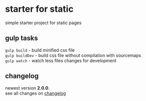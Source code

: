 # starter for static
simple starter project for static pages

## gulp tasks
`gulp build` - build minified css file  
`gulp buildDev` - build css file without compilation with sourcemaps   
`gulp watch` - watch less files changes for development  

## changelog
newest version **2.0.0**.  
see all changes on [changelog](/CHANGELOG.md)
